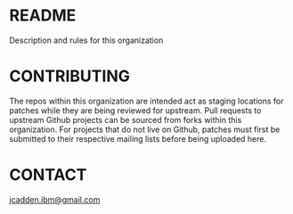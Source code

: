 # README
Description and rules for this organization

# CONTRIBUTING
The repos within this organization are intended act as staging locations for patches while they are being reviewed for upstream. Pull requests to upstream Github projects can be sourced from forks within this organization. For projects that do not live on Github, patches must first be submitted to their respective mailing lists before being uploaded here. 

# CONTACT
jcadden.ibm@gmail.com


